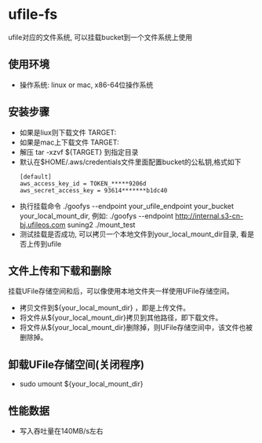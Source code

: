 # ufile-fs
ufile对应的文件系统, 可以挂载bucket到一个文件系统上使用

## 使用环境
* 操作系统: linux or mac, x86-64位操作系统

## 安装步骤
* 如果是liux则下载文件 TARGET:
* 如果是mac上下载文件 TARGET:
* 解压 tar -xzvf ${TARGET} 到指定目录
* 默认在$HOME/.aws/credentials文件里面配置bucket的公私钥,格式如下
  ```
  [default]
  aws_access_key_id = TOKEN_*****9206d
  aws_secret_access_key = 93614*******b1dc40
  ```
* 执行挂载命令 ./goofys  --endpoint your_ufile_endpoint your_bucket your_local_mount_dir, 例如: ./goofys  --endpoint http://internal.s3-cn-bj.ufileos.com suning2  ./mount_test
* 测试挂载是否成功, 可以拷贝一个本地文件到your_local_mount_dir目录, 看是否上传到ufile

## 文件上传和下载和删除
 挂载UFile存储空间和后，可以像使用本地文件夹一样使用UFile存储空间。
* 拷贝文件到${your_local_mount_dir} ，即是上传文件。
* 将文件从${your_local_mount_dir}拷贝到其他路径，即下载文件。
* 将文件从${your_local_mount_dir}删除掉，则UFile存储空间中，该文件也被删除掉。

## 卸载UFile存储空间(关闭程序)
* sudo umount ${your_local_mount_dir}

## 性能数据
* 写入吞吐量在140MB/s左右


